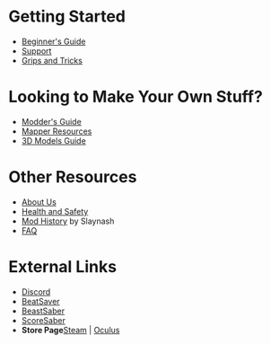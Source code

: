 <!-- TITLE: Beat Saber Modding Group -->
<!-- SUBTITLE: Welcome to the Beat Saber Modding Group Wiki! -->

# Getting Started
* [Beginner's Guide](beginners-guide)
* [Support](support)
* [Grips and Tricks](grips-and-tricks)

# Looking to Make Your Own Stuff?
* [Modder's Guide](modding)
* [Mapper Resources](mapping)
* [3D Models Guide](models)

# Other Resources
* [About Us](about)
* [Health and Safety](health-and-safety)
* [Mod History](https://docs.google.com/spreadsheets/d/1eVRbCUyaXjKUJRSNPZWERUO9tULK415buU0q-H7Z0dY/edit#gid=0) by Slaynash
* [FAQ](faq)

# External Links
* [Discord](https://discord.gg/beatsabermods)
* [BeatSaver](https://beatsaver.com/)
* [BeastSaber](https://bsaber.com/)
* [ScoreSaber](https://scoresaber.com/)
* **Store Page**[Steam](https://store.steampowered.com/app/620980/Beat_Saber/) | [Oculus](https://www.oculus.com/experiences/rift/1304877726278670/)
